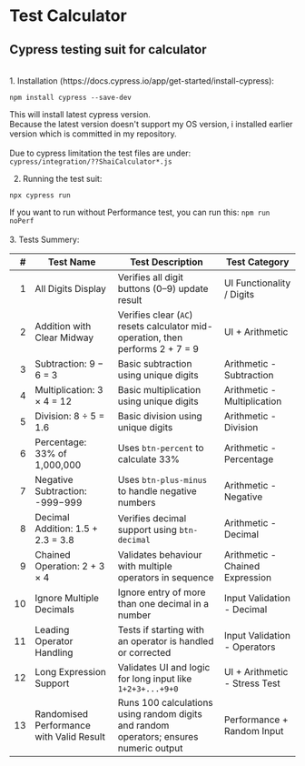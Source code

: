 # Test Calculator
## Cypress testing suit for calculator

<br>
1. Installation (https://docs.cypress.io/app/get-started/install-cypress):

`npm install cypress --save-dev`

This will install latest cypress version.<br>
Because the latest version doesn't support my OS version, i installed earlier version which is committed in my repository.<br><br>
Due to cypress limitation the test files are under:<br>
`cypress/integration/??ShaiCalculator*.js`

2. Running the test suit:

`npx cypress run`

If you want to run without Performance test, you can run this:
`npm run noPerf`
<br><br>
3. Tests Summery:

| **#** | **Test Name**                     | **Test Description**                                                           | **Test Category**           |
| ----: | --------------------------------- | ------------------------------------------------------------------------------ | --------------------------- |
|     1 | All Digits Display                | Verifies all digit buttons (0–9) update result                  | UI Functionality / Digits   |
|     2 | Addition with Clear Midway        | Verifies clear (`AC`) resets calculator mid-operation, then performs 2 + 7 = 9 | UI + Arithmetic             |
|     3 | Subtraction: 9 − 6 = 3            | Basic subtraction using unique digits                                          | Arithmetic - Subtraction    |
|     4 | Multiplication: 3 × 4 = 12        | Basic multiplication using unique digits                                       | Arithmetic - Multiplication |
|     5 | Division: 8 ÷ 5 = 1.6             | Basic division using unique digits                                             | Arithmetic - Division       |
|     6 | Percentage: 33% of 1,000,000      | Uses `btn-percent` to calculate 33%                                            | Arithmetic - Percentage     |
|     7 | Negative Subtraction: -999−999    | Uses `btn-plus-minus` to handle negative numbers                               | Arithmetic - Negative       |
|     8 | Decimal Addition: 1.5 + 2.3 = 3.8 | Verifies decimal support using `btn-decimal`                                   | Arithmetic - Decimal        |
|     9 | Chained Operation: 2 + 3 × 4 | Validates behaviour with multiple operators in sequence     | Arithmetic - Chained Expression |
|     10 | Ignore Multiple Decimals      | Ignore entry of more than one decimal in a number        | Input Validation - Decimal      |
|     11 | Leading Operator Handling    | Tests if starting with an operator is handled or corrected | Input Validation - Operators    |
|     12 | Long Expression Support      | Validates UI and logic for long input like `1+2+3+...+9+0` | UI + Arithmetic - Stress Test   |
|     13 | Randomised Performance with Valid Result | Runs 100 calculations using random digits and random operators; ensures numeric output | Performance + Random Input      |
